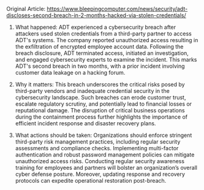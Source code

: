 Original Article: https://www.bleepingcomputer.com/news/security/adt-discloses-second-breach-in-2-months-hacked-via-stolen-credentials/

1) What happened: ADT experienced a cybersecurity breach after attackers used stolen credentials from a third-party partner to access ADT's systems. The company reported unauthorized access resulting in the exfiltration of encrypted employee account data. Following the breach disclosure, ADT terminated access, initiated an investigation, and engaged cybersecurity experts to examine the incident. This marks ADT's second breach in two months, with a prior incident involving customer data leakage on a hacking forum.

2) Why it matters: This breach underscores the critical risks posed by third-party vendors and inadequate credential security in the cybersecurity landscape. Such breaches can erode customer trust, escalate regulatory scrutiny, and potentially lead to financial losses or reputational damage. The disruption of critical business operations during the containment process further highlights the importance of efficient incident response and disaster recovery plans.

3) What actions should be taken: Organizations should enforce stringent third-party risk management practices, including regular security assessments and compliance checks. Implementing multi-factor authentication and robust password management policies can mitigate unauthorized access risks. Conducting regular security awareness training for employees and partners will bolster an organization’s overall cyber defense posture. Moreover, updating response and recovery protocols can expedite operational restoration post-breach.
